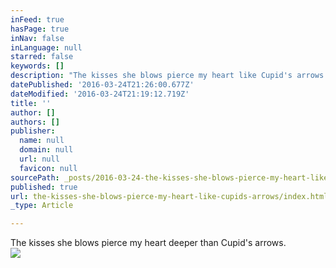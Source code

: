 ```yaml
---
inFeed: true
hasPage: true
inNav: false
inLanguage: null
starred: false
keywords: []
description: "The kisses she blows pierce my heart like Cupid's arrows."
datePublished: '2016-03-24T21:26:00.677Z'
dateModified: '2016-03-24T21:19:12.719Z'
title: ''
author: []
authors: []
publisher:
  name: null
  domain: null
  url: null
  favicon: null
sourcePath: _posts/2016-03-24-the-kisses-she-blows-pierce-my-heart-like-cupids-arrows.md
published: true
url: the-kisses-she-blows-pierce-my-heart-like-cupids-arrows/index.html
_type: Article

---
```

The kisses she blows pierce my heart deeper than Cupid's arrows.   
![](https://the-grid-user-content.s3-us-west-2.amazonaws.com/4fad6280-450c-49e8-9c19-85d7c9e31be6.jpg)